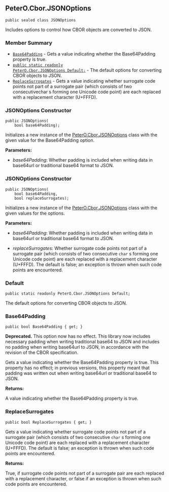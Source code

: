 ## PeterO.Cbor.JSONOptions

    public sealed class JSONOptions

Includes options to control how CBOR objects are converted to JSON.

### Member Summary
* <code>[Base64Padding](#Base64Padding)</code> - Gets a value indicating whether the Base64Padding property is true.
* <code>[public static readonly PeterO.Cbor.JSONOptions Default;](#Default)</code> - The default options for converting CBOR objects to JSON.
* <code>[ReplaceSurrogates](#ReplaceSurrogates)</code> - Gets a value indicating whether surrogate code points not part of a surrogate pair (which consists of two consecutivechar s forming one Unicode code point) are each replaced with a replacement character (U+FFFD).

<a id="Void_ctor_Boolean"></a>
### JSONOptions Constructor

    public JSONOptions(
        bool base64Padding);

Initializes a new instance of the [PeterO.Cbor.JSONOptions](PeterO.Cbor.JSONOptions.md) class with the given value for the Base64Padding option.

<b>Parameters:</b>

 * <i>base64Padding</i>: Whether padding is included when writing data in base64url or traditional base64 format to JSON.

<a id="Void_ctor_Boolean_Boolean"></a>
### JSONOptions Constructor

    public JSONOptions(
        bool base64Padding,
        bool replaceSurrogates);

Initializes a new instance of the [PeterO.Cbor.JSONOptions](PeterO.Cbor.JSONOptions.md) class with the given values for the options.

<b>Parameters:</b>

 * <i>base64Padding</i>: Whether padding is included when writing data in base64url or traditional base64 format to JSON.

 * <i>replaceSurrogates</i>: Whether surrogate code points not part of a surrogate pair (which consists of two consecutive `char`  s forming one Unicode code point) are each replaced with a replacement character (U+FFFD). The default is false; an exception is thrown when such code points are encountered.

<a id="Default"></a>
### Default

    public static readonly PeterO.Cbor.JSONOptions Default;

The default options for converting CBOR objects to JSON.

<a id="Base64Padding"></a>
### Base64Padding

    public bool Base64Padding { get; }

<b>Deprecated.</b> This option now has no effect. This library now includes necessary padding when writing traditional base64 to JSON and includes no padding when writing base64url to JSON, in accordance with the revision of the CBOR specification.

Gets a value indicating whether the Base64Padding property is true. This property has no effect; in previous versions, this property meant that padding was written out when writing base64url or traditional base64 to JSON.

<b>Returns:</b>

A value indicating whether the Base64Padding property is true.

<a id="ReplaceSurrogates"></a>
### ReplaceSurrogates

    public bool ReplaceSurrogates { get; }

Gets a value indicating whether surrogate code points not part of a surrogate pair (which consists of two consecutive `char`  s forming one Unicode code point) are each replaced with a replacement character (U+FFFD). The default is false; an exception is thrown when such code points are encountered.

<b>Returns:</b>

True, if surrogate code points not part of a surrogate pair are each replaced with a replacement character, or false if an exception is thrown when such code points are encountered.
